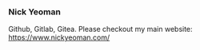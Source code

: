 ### Nick Yeoman

Github, Gitlab, Gitea.  Please checkout my main website: https://www.nickyeoman.com/
